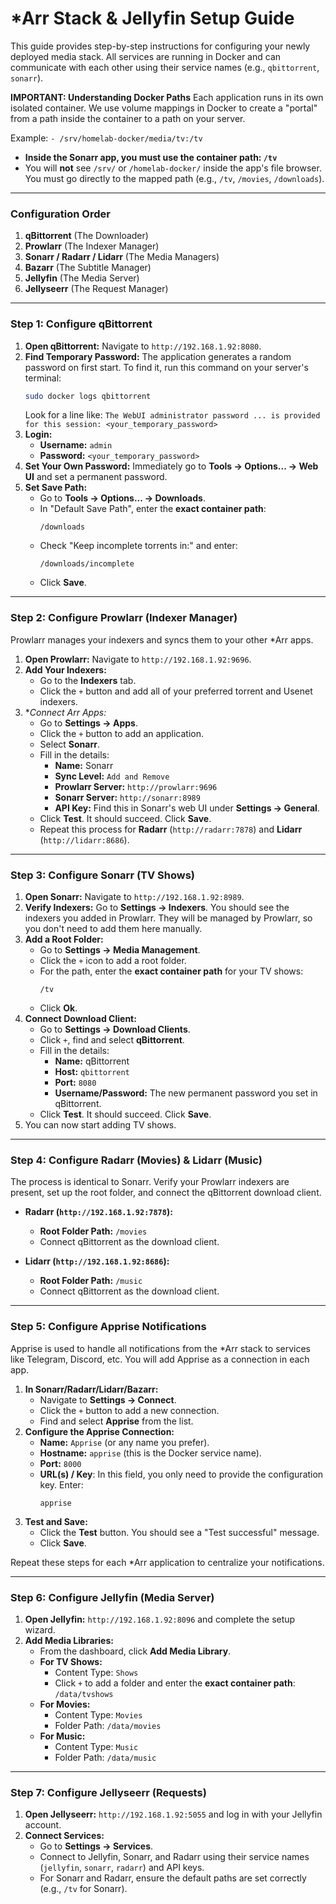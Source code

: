# *Arr Stack & Jellyfin Setup Guide

This guide provides step-by-step instructions for configuring your newly deployed media stack. All services are running in Docker and can communicate with each other using their service names (e.g., `qbittorrent`, `sonarr`).

**IMPORTANT: Understanding Docker Paths**
Each application runs in its own isolated container. We use volume mappings in Docker to create a "portal" from a path inside the container to a path on your server.

Example: `- /srv/homelab-docker/media/tv:/tv`
- **Inside the Sonarr app, you must use the container path: `/tv`**
- You will **not** see `/srv/` or `/homelab-docker/` inside the app's file browser. You must go directly to the mapped path (e.g., `/tv`, `/movies`, `/downloads`).

---

### **Configuration Order**

1.  **qBittorrent** (The Downloader)
2.  **Prowlarr** (The Indexer Manager)
3.  **Sonarr / Radarr / Lidarr** (The Media Managers)
4.  **Bazarr** (The Subtitle Manager)
5.  **Jellyfin** (The Media Server)
6.  **Jellyseerr** (The Request Manager)

---

### **Step 1: Configure qBittorrent**

1.  **Open qBittorrent:** Navigate to `http://192.168.1.92:8080`.
2.  **Find Temporary Password:** The application generates a random password on first start. To find it, run this command on your server's terminal:
    ```bash
    sudo docker logs qbittorrent
    ```
    Look for a line like: `The WebUI administrator password ... is provided for this session: <your_temporary_password>`
3.  **Login:**
    *   **Username:** `admin`
    *   **Password:** `<your_temporary_password>`
4.  **Set Your Own Password:** Immediately go to **Tools -> Options... -> Web UI** and set a permanent password.
5.  **Set Save Path:**
    *   Go to **Tools -> Options... -> Downloads**.
    *   In "Default Save Path", enter the **exact container path**:
        ```
        /downloads
        ```
    *   Check "Keep incomplete torrents in:" and enter:
        ```
        /downloads/incomplete
        ```
    *   Click **Save**.

---

### **Step 2: Configure Prowlarr (Indexer Manager)**

Prowlarr manages your indexers and syncs them to your other *Arr apps.

1.  **Open Prowlarr:** Navigate to `http://192.168.1.92:9696`.
2.  **Add Your Indexers:**
    *   Go to the **Indexers** tab.
    *   Click the `+` button and add all of your preferred torrent and Usenet indexers.
3.  **Connect *Arr Apps:**
    *   Go to **Settings -> Apps**.
    *   Click the `+` button to add an application.
    *   Select **Sonarr**.
    *   Fill in the details:
        *   **Name:** Sonarr
        *   **Sync Level:** `Add and Remove`
        *   **Prowlarr Server:** `http://prowlarr:9696`
        *   **Sonarr Server:** `http://sonarr:8989`
        *   **API Key:** Find this in Sonarr's web UI under **Settings -> General**.
    *   Click **Test**. It should succeed. Click **Save**.
    *   Repeat this process for **Radarr** (`http://radarr:7878`) and **Lidarr** (`http://lidarr:8686`).

---

### **Step 3: Configure Sonarr (TV Shows)**

1.  **Open Sonarr:** Navigate to `http://192.168.1.92:8989`.
2.  **Verify Indexers:** Go to **Settings -> Indexers**. You should see the indexers you added in Prowlarr. They will be managed by Prowlarr, so you don't need to add them here manually.
3.  **Add a Root Folder:**
    *   Go to **Settings -> Media Management**.
    *   Click the `+` icon to add a root folder.
    *   For the path, enter the **exact container path** for your TV shows:
        ```
        /tv
        ```
    *   Click **Ok**.
4.  **Connect Download Client:**
    *   Go to **Settings -> Download Clients**.
    *   Click `+`, find and select **qBittorrent**.
    *   Fill in the details:
        *   **Name:** qBittorrent
        *   **Host:** `qbittorrent`
        *   **Port:** `8080`
        *   **Username/Password:** The new permanent password you set in qBittorrent.
    *   Click **Test**. It should succeed. Click **Save**.
5.  You can now start adding TV shows.

---

### **Step 4: Configure Radarr (Movies) & Lidarr (Music)**

The process is identical to Sonarr. Verify your Prowlarr indexers are present, set up the root folder, and connect the qBittorrent download client.

*   **Radarr (`http://192.168.1.92:7878`):**
    *   **Root Folder Path:** `/movies`
    *   Connect qBittorrent as the download client.

*   **Lidarr (`http://192.168.1.92:8686`):**
    *   **Root Folder Path:** `/music`
    *   Connect qBittorrent as the download client.

---

### **Step 5: Configure Apprise Notifications**

Apprise is used to handle all notifications from the *Arr stack to services like Telegram, Discord, etc. You will add Apprise as a connection in each app.

1.  **In Sonarr/Radarr/Lidarr/Bazarr:**
    *   Navigate to **Settings -> Connect**.
    *   Click the `+` button to add a new connection.
    *   Find and select **Apprise** from the list.
2.  **Configure the Apprise Connection:**
    *   **Name:** `Apprise` (or any name you prefer).
    *   **Hostname:** `apprise` (this is the Docker service name).
    *   **Port:** `8000`
    *   **URL(s) / Key**: In this field, you only need to provide the configuration key. Enter:
        ```
        apprise
        ```
3.  **Test and Save:**
    *   Click the **Test** button. You should see a "Test successful" message.
    *   Click **Save**.

Repeat these steps for each *Arr application to centralize your notifications.

---

### **Step 6: Configure Jellyfin (Media Server)**

1.  **Open Jellyfin:** `http://192.168.1.92:8096` and complete the setup wizard.
2.  **Add Media Libraries:**
    *   From the dashboard, click **Add Media Library**.
    *   **For TV Shows:**
        *   Content Type: `Shows`
        *   Click `+` to add a folder and enter the **exact container path**: `/data/tvshows`
    *   **For Movies:**
        *   Content Type: `Movies`
        *   Folder Path: `/data/movies`
    *   **For Music:**
        *   Content Type: `Music`
        *   Folder Path: `/data/music`

---

### **Step 7: Configure Jellyseerr (Requests)**

1.  **Open Jellyseerr:** `http://192.168.1.92:5055` and log in with your Jellyfin account.
2.  **Connect Services:**
    *   Go to **Settings -> Services**.
    *   Connect to Jellyfin, Sonarr, and Radarr using their service names (`jellyfin`, `sonarr`, `radarr`) and API keys.
    *   For Sonarr and Radarr, ensure the default paths are set correctly (e.g., `/tv` for Sonarr).
